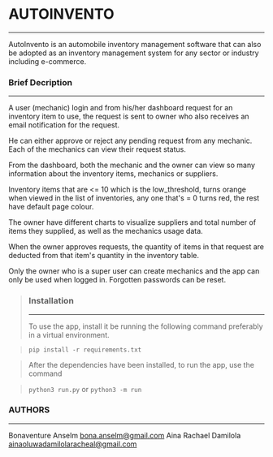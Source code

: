 # AUTOINVENTO
-------------
AutoInvento is an automobile inventory management software that can also be
adopted as an inventory management system for any sector or industry including e-commerce.


### Brief Decription
--------------------
A user (mechanic) login and from his/her dashboard request for an inventory item to use,
the request is sent to owner who also receives an email notification for the request.

He can either approve or reject any pending request from any mechanic.
Each of the mechanics can view their request status.

From the dashboard, both the mechanic and the owner can view so many information about the inventory
items, mechanics or suppliers.

Inventory items that are <= 10 which is the low_threshold, turns orange when viewed in the list of inventories, any one that's = 0 turns red, the rest have default page colour.

The owner have different charts to visualize suppliers and total number of items they supplied, as well as the mechanics usage data.

When the owner approves requests, the quantity of items in that request are deducted from that item's quantity in the inventory table.

Only the owner who is a super user can create mechanics and the app can only be used when logged in. Forgotten passwords can be reset.



> ### Installation
> -----------------
> To use the app, install it be running the following command preferably in a virtual environment.

> ```pip install -r requirements.txt```

> After the dependencies have been installed, to run the app, use the command

> ```python3 run.py``` or ```python3 -m run``` 



### AUTHORS
-----------------
Bonaventure Anselm <bona.anselm@gmail.com>
Aina Rachael Damilola <ainaoluwadamilolaracheal@gmail.com>
